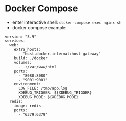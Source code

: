 # Docker Compose

* enter interactive shell: `docker-compose exec nginx sh`
* docker compose example:
```
version: "3.9"
services:
  web:
    extra_hosts:
      - "host.docker.internal:host-gateway"
    build: ./docker
    volumes:
      - .:/var/www/html
    ports:
      - "8080:8080"
      - "9001:9001"
    environment:
      LOG_FILE: /tmp/app.log
      XDEBUG_TRIGGER: ${XDEBUG_TRIGGER}
      XDEBUG_MODE: ${XDEBUG_MODE}
  redis:
    image: redis
    ports:
      - "6379:6379"
```